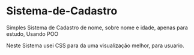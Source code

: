 # Sistema-de-Cadastro
Simples Sistema de Cadastro de nome, sobre nome e idade, apenas para estudo, Usando POO

Neste Sistema usei CSS para da uma visualização melhor, para usuario.
